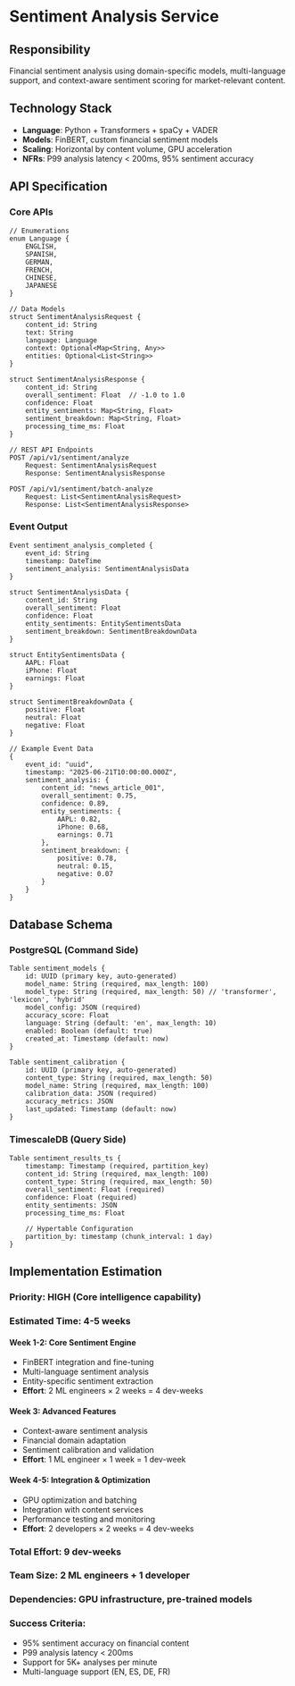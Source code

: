 # Sentiment Analysis Service

## Responsibility
Financial sentiment analysis using domain-specific models, multi-language support, and context-aware sentiment scoring for market-relevant content.

## Technology Stack
- **Language**: Python + Transformers + spaCy + VADER
- **Models**: FinBERT, custom financial sentiment models
- **Scaling**: Horizontal by content volume, GPU acceleration
- **NFRs**: P99 analysis latency < 200ms, 95% sentiment accuracy

## API Specification

### Core APIs
```pseudo
// Enumerations
enum Language {
    ENGLISH,
    SPANISH,
    GERMAN,
    FRENCH,
    CHINESE,
    JAPANESE
}

// Data Models
struct SentimentAnalysisRequest {
    content_id: String
    text: String
    language: Language
    context: Optional<Map<String, Any>>
    entities: Optional<List<String>>
}

struct SentimentAnalysisResponse {
    content_id: String
    overall_sentiment: Float  // -1.0 to 1.0
    confidence: Float
    entity_sentiments: Map<String, Float>
    sentiment_breakdown: Map<String, Float>
    processing_time_ms: Float
}

// REST API Endpoints
POST /api/v1/sentiment/analyze
    Request: SentimentAnalysisRequest
    Response: SentimentAnalysisResponse

POST /api/v1/sentiment/batch-analyze
    Request: List<SentimentAnalysisRequest>
    Response: List<SentimentAnalysisResponse>
```

### Event Output
```pseudo
Event sentiment_analysis_completed {
    event_id: String
    timestamp: DateTime
    sentiment_analysis: SentimentAnalysisData
}

struct SentimentAnalysisData {
    content_id: String
    overall_sentiment: Float
    confidence: Float
    entity_sentiments: EntitySentimentsData
    sentiment_breakdown: SentimentBreakdownData
}

struct EntitySentimentsData {
    AAPL: Float
    iPhone: Float
    earnings: Float
}

struct SentimentBreakdownData {
    positive: Float
    neutral: Float
    negative: Float
}

// Example Event Data
{
    event_id: "uuid",
    timestamp: "2025-06-21T10:00:00.000Z",
    sentiment_analysis: {
        content_id: "news_article_001",
        overall_sentiment: 0.75,
        confidence: 0.89,
        entity_sentiments: {
            AAPL: 0.82,
            iPhone: 0.68,
            earnings: 0.71
        },
        sentiment_breakdown: {
            positive: 0.78,
            neutral: 0.15,
            negative: 0.07
        }
    }
}
```

## Database Schema

### PostgreSQL (Command Side)
```pseudo
Table sentiment_models {
    id: UUID (primary key, auto-generated)
    model_name: String (required, max_length: 100)
    model_type: String (required, max_length: 50) // 'transformer', 'lexicon', 'hybrid'
    model_config: JSON (required)
    accuracy_score: Float
    language: String (default: 'en', max_length: 10)
    enabled: Boolean (default: true)
    created_at: Timestamp (default: now)
}

Table sentiment_calibration {
    id: UUID (primary key, auto-generated)
    content_type: String (required, max_length: 50)
    model_name: String (required, max_length: 100)
    calibration_data: JSON (required)
    accuracy_metrics: JSON
    last_updated: Timestamp (default: now)
}
```

### TimescaleDB (Query Side)
```pseudo
Table sentiment_results_ts {
    timestamp: Timestamp (required, partition_key)
    content_id: String (required, max_length: 100)
    content_type: String (required, max_length: 50)
    overall_sentiment: Float (required)
    confidence: Float (required)
    entity_sentiments: JSON
    processing_time_ms: Float

    // Hypertable Configuration
    partition_by: timestamp (chunk_interval: 1 day)
}
```

## Implementation Estimation

### Priority: **HIGH** (Core intelligence capability)
### Estimated Time: **4-5 weeks**

#### Week 1-2: Core Sentiment Engine
- FinBERT integration and fine-tuning
- Multi-language sentiment analysis
- Entity-specific sentiment extraction
- **Effort**: 2 ML engineers × 2 weeks = 4 dev-weeks

#### Week 3: Advanced Features
- Context-aware sentiment analysis
- Financial domain adaptation
- Sentiment calibration and validation
- **Effort**: 1 ML engineer × 1 week = 1 dev-week

#### Week 4-5: Integration & Optimization
- GPU optimization and batching
- Integration with content services
- Performance testing and monitoring
- **Effort**: 2 developers × 2 weeks = 4 dev-weeks

### Total Effort: **9 dev-weeks**
### Team Size: **2 ML engineers + 1 developer**
### Dependencies: GPU infrastructure, pre-trained models

### Success Criteria:
- 95% sentiment accuracy on financial content
- P99 analysis latency < 200ms
- Support for 5K+ analyses per minute
- Multi-language support (EN, ES, DE, FR)
